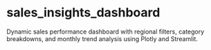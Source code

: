 # sales_insights_dashboard
Dynamic sales performance dashboard with regional filters, category breakdowns, and monthly trend analysis using Plotly and Streamlit.
